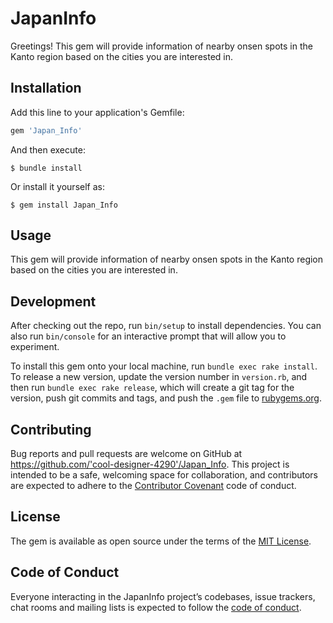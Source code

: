 # JapanInfo

Greetings! This gem will provide information of nearby onsen spots in the Kanto region based on the cities you are interested in.

## Installation

Add this line to your application's Gemfile:

```ruby
gem 'Japan_Info'
```

And then execute:

    $ bundle install

Or install it yourself as:

    $ gem install Japan_Info

## Usage

This gem will provide information of nearby onsen spots in the Kanto region based on the cities you are interested in.

## Development

After checking out the repo, run `bin/setup` to install dependencies. You can also run `bin/console` for an interactive prompt that will allow you to experiment.

To install this gem onto your local machine, run `bundle exec rake install`. To release a new version, update the version number in `version.rb`, and then run `bundle exec rake release`, which will create a git tag for the version, push git commits and tags, and push the `.gem` file to [rubygems.org](https://rubygems.org).

## Contributing

Bug reports and pull requests are welcome on GitHub at https://github.com/'cool-designer-4290'/Japan_Info. This project is intended to be a safe, welcoming space for collaboration, and contributors are expected to adhere to the [Contributor Covenant](http://contributor-covenant.org) code of conduct.

## License

The gem is available as open source under the terms of the [MIT License](https://opensource.org/licenses/MIT).

## Code of Conduct

Everyone interacting in the JapanInfo project’s codebases, issue trackers, chat rooms and mailing lists is expected to follow the [code of conduct](https://github.com/'cool-designer-4290'/Japan_Info/blob/master/CODE_OF_CONDUCT.md).
